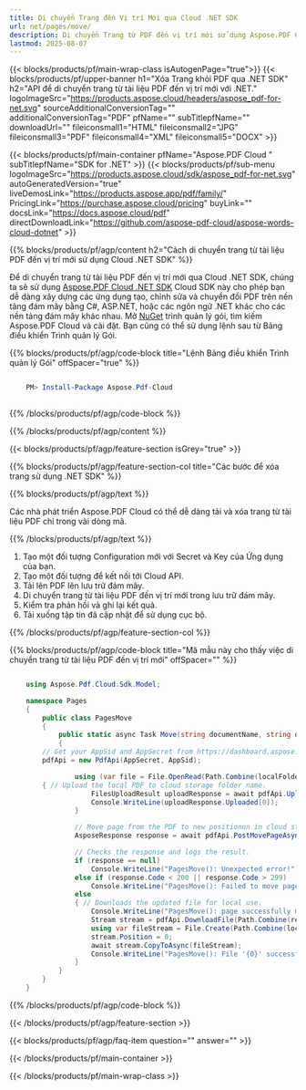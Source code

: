 ```yaml
---
title: Di chuyển Trang đến Vị trí Mới qua Cloud .NET SDK
url: net/pages/move/
description: Di chuyển Trang từ PDF đến vị trí mới sử dụng Aspose.PDF Cloud SDK cho .NET.
lastmod: 2025-08-07
---
```


{{< blocks/products/pf/main-wrap-class isAutogenPage="true">}}
{{< blocks/products/pf/upper-banner h1="Xóa Trang khỏi PDF qua .NET SDK" h2="API để di chuyển trang từ tài liệu PDF đến vị trí mới với .NET." logoImageSrc="https://products.aspose.cloud/headers/aspose_pdf-for-net.svg" sourceAdditionalConversionTag="" additionalConversionTag="PDF" pfName="" subTitlepfName="" downloadUrl="" fileiconsmall1="HTML" fileiconsmall2="JPG" fileiconsmall3="PDF" fileiconsmall4="XML" fileiconsmall5="DOCX" >}}

{{< blocks/products/pf/main-container pfName="Aspose.PDF Cloud " subTitlepfName="SDK for .NET" >}}
{{< blocks/products/pf/sub-menu logoImageSrc="https://products.aspose.cloud/sdk/aspose_pdf-for-net.svg"
autoGeneratedVersion="true"
liveDemosLink="https://products.aspose.app/pdf/family/" PricingLink="https://purchase.aspose.cloud/pricing" buyLink="" docsLink="https://docs.aspose.cloud/pdf"  directDownloadLink="https://github.com/aspose-pdf-cloud/aspose-words-cloud-dotnet" >}}

{{% blocks/products/pf/agp/content h2="Cách di chuyển trang từ tài liệu PDF đến vị trí mới sử dụng Cloud .NET SDK" %}}

Để di chuyển trang từ tài liệu PDF đến vị trí mới qua Cloud .NET SDK, chúng ta sẽ sử dụng
[Aspose.PDF Cloud .NET SDK](https://products.aspose.cloud/pdf/net/)
Cloud SDK này cho phép bạn dễ dàng xây dựng các ứng dụng tạo, chỉnh sửa và chuyển đổi PDF trên nền tảng đám mây bằng C#, ASP.NET, hoặc các ngôn ngữ .NET khác cho các nền tảng đám mây khác nhau. Mở
[NuGet](https://www.nuget.org/packages/Aspose.Pdf-Cloud)
trình quản lý gói, tìm kiếm
Aspose.PDF Cloud
và cài đặt. Bạn cũng có thể sử dụng lệnh sau từ Bảng điều khiển Trình quản lý Gói.

{{% blocks/products/pf/agp/code-block title="Lệnh Bảng điều khiển Trình quản lý Gói" offSpacer="true" %}}

```powershell

    PM> Install-Package Aspose.Pdf-Cloud
     
```

{{% /blocks/products/pf/agp/code-block %}}

{{% /blocks/products/pf/agp/content %}}

{{< blocks/products/pf/agp/feature-section isGrey="true" >}}

{{% blocks/products/pf/agp/feature-section-col title="Các bước để xóa trang sử dụng .NET SDK" %}}

{{% blocks/products/pf/agp/text %}}

Các nhà phát triển Aspose.PDF Cloud có thể dễ dàng tải và xóa trang từ tài liệu PDF chỉ trong vài dòng mã.

{{% /blocks/products/pf/agp/text %}}

1. Tạo một đối tượng Configuration mới với Secret và Key của Ứng dụng của bạn.
1. Tạo một đối tượng để kết nối tới Cloud API.
1. Tải lên PDF lên lưu trữ đám mây.
1. Di chuyển trang từ tài liệu PDF đến vị trí mới trong lưu trữ đám mây.
1. Kiểm tra phản hồi và ghi lại kết quả.
1. Tải xuống tập tin đã cập nhật để sử dụng cục bộ.

{{% /blocks/products/pf/agp/feature-section-col %}}

{{% blocks/products/pf/agp/code-block title="Mã mẫu này cho thấy việc di chuyển trang từ tài liệu PDF đến vị trí mới" offSpacer="" %}}

```cs

    using Aspose.Pdf.Cloud.Sdk.Model;

    namespace Pages
    {
        public class PagesMove
        {
            public static async Task Move(string documentName, string outputName, int pageNumber, int newPageNumber, string remoteFolder)
            {
		// Get your AppSid and AppSecret from https://dashboard.aspose.cloud (free registration required). 
		pdfApi = new PdfApi(AppSecret, AppSid);

                using (var file = File.OpenRead(Path.Combine(localFolder, documentName)))
		{ // Upload the local PDF to cloud storage folder name.
                    FilesUploadResult uploadResponse = await pdfApi.UploadFileAsync(Path.Combine(remoteFolder, documentName), documentName);
                    Console.WriteLine(uploadResponse.Uploaded[0]);
                }

                // Move page from the PDF to new positionon in cloud storage.
                AsposeResponse response = await pdfApi.PostMovePageAsync(documentName, pageNumber, newPageNumber, folder: remoteFolder);

                // Checks the response and logs the result.
                if (response == null)
                    Console.WriteLine("PagesMove(): Unexpected error!");
                else if (response.Code < 200 || response.Code > 299)
                    Console.WriteLine("PagesMove(): Failed to move page to new postion in the document.");
                else
                { // Downloads the updated file for local use.
                    Console.WriteLine("PagesMove(): page successfully moved to new position in the document '{0}.", documentName);
                    Stream stream = pdfApi.DownloadFile(Path.Combine(remoteFolder, documentName));
                    using var fileStream = File.Create(Path.Combine(localFolder, "move_pages_" + outputName));
                    stream.Position = 0;
                    await stream.CopyToAsync(fileStream);
                    Console.WriteLine("PagesMove(): File '{0}' successfully downloaded.", "move_pages_" + outputName);
                }
            }
        }
    }
```

{{% /blocks/products/pf/agp/code-block %}}

{{< /blocks/products/pf/agp/feature-section >}}

{{< blocks/products/pf/agp/faq-item question="" answer="" >}}

{{< /blocks/products/pf/main-container >}}

{{< /blocks/products/pf/main-wrap-class >}}

